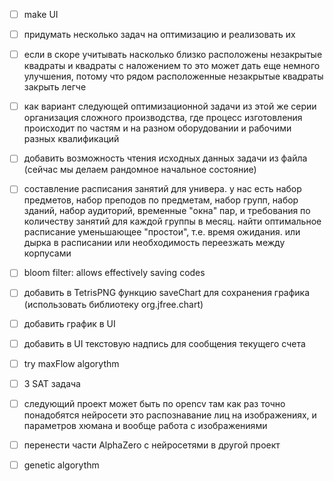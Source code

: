 - [ ] make UI
- [ ] придумать несколько задач на оптимизацию и реализовать их
- [ ] если в скоре учитывать насколько близко расположены незакрытые квадраты и квадраты с наложением то это может дать еще немного улучшения, потому что рядом расположенные незакрытые квадраты закрыть легче
- [ ] как вариант следующей оптимизационной задачи из этой же серии организация сложного производства, где процесс изготовления происходит по частям и на разном оборудовании и рабочими разных квалификаций
- [ ] добавить возможность чтения исходных данных задачи из файла (сейчас мы делаем рандомное начальное состояние)
- [ ] составление расписания занятий для универа. у нас есть набор предметов, набор преподов по предметам, набор групп, набор зданий, набор аудиторий, временные "окна" пар, и требования по количеству занятий для каждой группы в месяц. найти оптимальное расписание уменьшающее "простои", т.е. время ожидания. или дырка в расписании или необходимость переезжать между корпусами
- [ ] bloom filter: allows effectively saving codes
- [ ] добавить в TetrisPNG функцию saveChart для сохранения графика (использовать библиотеку org.jfree.chart)
- [ ] добавить график в UI
- [ ] добавить в UI текстовую надпись для сообщения текущего счета

- [ ] try maxFlow algorythm
- [ ] 3 SAT задача 
- [ ] следующий проект может быть по opencv там как раз точно понадобятся нейросети это распознавание лиц на изображениях, и параметров хюмана и вообще работа с изображениями
- [ ] перенести части AlphaZero с нейросетями в другой проект
- [ ] genetic algorythm
